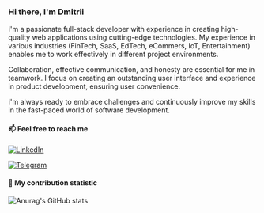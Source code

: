 ### Hi there, I'm Dmitrii

I'm a passionate full-stack developer with experience in creating high-quality web applications using cutting-edge technologies. My experience in various industries (FinTech, SaaS, EdTech, eCommers, IoT, Entertainment) enables me to work effectively in different project environments.

Collaboration, effective communication, and honesty are essential for me in teamwork. I focus on creating an outstanding user interface and experience in product development, ensuring user convenience.

I'm always ready to embrace challenges and continuously improve my skills in the fast-paced world of software development.

#### 📫 Feel free to reach me
[![LinkedIn](https://img.shields.io/badge/LinkedIn-0077B5?style=for-the-badge&logo=linkedin&logoColor=white&label=Dmitrii%20Pashkevich)](https://www.linkedin.com/in/dipiash)

[![Telegram](https://img.shields.io/badge/Telegram-2CA5E0?style=for-the-badge&logo=telegram&logoColor=white&label=Dmitrii%20Pashkevich)](https://t.me/dipiash)

#### 🌱 My contribution statistic

![Anurag's GitHub stats](https://github-readme-stats.vercel.app/api?username=dipiash&show_icons=true&theme=merko)
